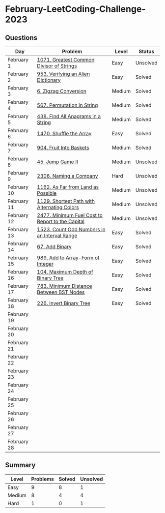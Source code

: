 # February-LeetCoding-Challenge-2023

## Questions
| Day | Problem | Level | Status |
| --- | --- | --- | --- |
| February 1 | [1071. Greatest Common Divisor of Strings](https://leetcode.com/problems/greatest-common-divisor-of-strings/) | Easy | Unsolved |
| February 2 | [953. Verifying an Alien Dictionary](https://leetcode.com/problems/verifying-an-alien-dictionary/) | Easy | Solved |
| February 3 | [6. Zigzag Conversion](https://leetcode.com/problems/zigzag-conversion/) | Medium | Solved |
| February 4 | [567. Permutation in String](https://leetcode.com/problems/permutation-in-string/) | Medium | Solved |
| February 5 | [438. Find All Anagrams in a String](https://leetcode.com/problems/find-all-anagrams-in-a-string/) | Medium | Solved |
| February 6 | [1470. Shuffle the Array](https://leetcode.com/problems/shuffle-the-array/) | Easy | Solved |
| February 7 | [904. Fruit Into Baskets](https://leetcode.com/problems/fruit-into-baskets/) | Medium | Solved |
| February 8 | [45. Jump Game II](https://leetcode.com/problems/jump-game-ii/) | Medium | Unsolved |
| February 9 | [2306. Naming a Company](https://leetcode.com/problems/naming-a-company/) | Hard | Unsolved |
| February 10 | [1162. As Far from Land as Possible](https://leetcode.com/problems/as-far-from-land-as-possible/) | Medium | Unsolved |
| February 11 | [1129. Shortest Path with Alternating Colors](https://leetcode.com/problems/shortest-path-with-alternating-colors/) | Medium | Unsolved |
| February 12 | [2477. Minimum Fuel Cost to Report to the Capital](https://leetcode.com/problems/minimum-fuel-cost-to-report-to-the-capital/) | Medium | Unsolved |
| February 13 | [1523. Count Odd Numbers in an Interval Range](https://leetcode.com/problems/count-odd-numbers-in-an-interval-range/) | Easy | Solved |
| February 14 | [67. Add Binary](https://leetcode.com/problems/add-binary/) | Easy | Solved |
| February 15 | [989. Add to Array-Form of Integer](https://leetcode.com/problems/add-to-array-form-of-integer/) | Easy | Solved |
| February 16 | [104. Maximum Depth of Binary Tree](https://leetcode.com/problems/maximum-depth-of-binary-tree/) | Easy | Solved |
| February 17 | [783. Minimum Distance Between BST Nodes](https://leetcode.com/problems/minimum-distance-between-bst-nodes/) | Easy | Solved |
| February 18 | [226. Invert Binary Tree](https://leetcode.com/problems/invert-binary-tree/) | Easy | Solved |
| February 19 | []() |  |  |
| February 20 | []() |  |  |
| February 21 | []() |  |  |
| February 22 | []() |  |  |
| February 23 | []() |  |  |
| February 24 | []() |  |  |
| February 25 | []() |  |  |
| February 26 | []() |  |  |
| February 27 | []() |  |  |
| February 28 | []() |  |  |

## Summary
| Level  | Problems | Solved | Unsolved |
| ---    | --- | --- | --- |
| Easy   | 9 | 8 | 1 |
| Medium | 8 | 4 | 4 |
| Hard   | 1 | 0 | 1 |
